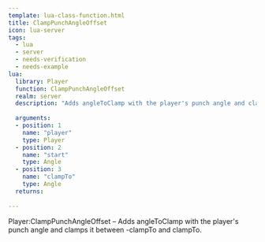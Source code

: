 ```yaml
---
template: lua-class-function.html
title: ClampPunchAngleOffset
icon: lua-server
tags:
  - lua
  - server
  - needs-verification
  - needs-example
lua:
  library: Player
  function: ClampPunchAngleOffset
  realm: server
  description: "Adds angleToClamp with the player's punch angle and clamps it between -clampTo and clampTo."
  
  arguments:
  - position: 1
    name: "player"
    type: Player
  - position: 2
    name: "start"
    type: Angle
  - position: 3
    name: "clampTo"
    type: Angle
  returns:
    
---
```


<div class="lua__search__keywords">
Player:ClampPunchAngleOffset &#x2013; Adds angleToClamp with the player's punch angle and clamps it between -clampTo and clampTo.
</div>
